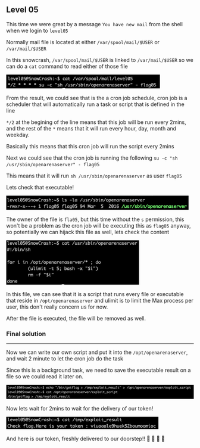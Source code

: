 <h2>Level 05</h2>

This time we were great by a message `You have new mail` from the shell when we login to `level05`

Normally mail file is located at either `/var/spool/mail/$USER` or `/var/mail/$USER`

In this snowcrash, `/var/spool/mail/$USER` is linked to `/var/mail/$USER` so we can do a `cat` command to read either of those file

![alt text](./screenshot/image1.png)

From the result, we could see that is the a cron job schedule, cron job is a scheduler that will automatically run a task or script that is defined in the line

`*/2` at the begining of the line means that this job will be run every 2mins, and the rest of the `*` means that it will run every hour, day, month and weekday.

Basically this means that this cron job will run the script every 2mins

Next we could see that the cron job is running the following `su -c "sh /usr/sbin/openarenaserver" - flag05`

This means that it will run `sh /usr/sbin/openarenaserver` as user `flag05`

Lets check that executable!

![alt text](./screenshot/image2.png)

The owner of the file is `fla05`, but this time without the `s` permission, this won't be a problem as the cron job will be executing this as `flag05` anyway, so potentially we can hijack this file as well, lets check the content

![alt text](./screenshot/image3.png)

In this file, we can see that it is a script that runs every file or executable that reside in `/opt/openarenaserver` and ulimit is to limit the Max process per user, this don't really concern us for now.

After the file is executed, the file will be removed as well.

<h3>Final solution</h3>

___

Now we can write our own script and put it into the `/opt/openarenaserver`, and wait 2 minute to let the cron job do the task

Since this is a background task, we need to save the executable result on a file so we could read it later on.

![alt text](./screenshot/image4.png)

Now lets wait for 2mins to wait for the delivery of our token!

![alt text](./screenshot/image5.png)

And here is our token, freshly delivered to our doorstep!! :partying_face: :tada: :tada: :tada:


